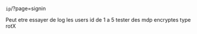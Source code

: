 `ip`/?page=signin

Peut etre essayer de log les users id de 1 a 5
tester des mdp encryptes type rotX
